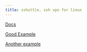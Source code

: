 ```yaml
---
title: sshuttle, ssh vpn for linux
---
```


[Docs](https://sshuttle.readthedocs.io/en/stable/manpage.html)

[Good Example](https://arazgholami.medium.com/using-ssh-tunneling-as-vpn-with-clients-for-mac-linux-windows-and-ios-android-tv-6e80e98d1e16)

[Another example]([sshuttle](https://perfecto25.medium.com/using-sshuttle-as-a-service-bec2684a65fe))
